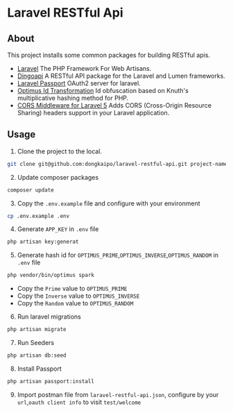 # Laravel RESTful Api 

## About

This project installs some common packages for building RESTful apis.

* [Laravel](https://laravel.com/) The PHP Framework For Web Artisans.
* [Dingoapi](https://github.com/dingo/api) A RESTful API package for the Laravel and Lumen frameworks.
* [Laravel Passport](https://laravel.com/docs/5.7/passport) OAuth2 server for laravel.
* [Optimus Id Transformation](https://github.com/jenssegers/optimus) Id obfuscation based on Knuth's multiplicative hashing method for PHP.
* [CORS Middleware for Laravel 5](https://github.com/barryvdh/laravel-cors) Adds CORS (Cross-Origin Resource Sharing) headers support in your Laravel application.

## Usage

1. Clone the project to the local.
```bash
git clone git@github.com:dongkaipo/laravel-restful-api.git project-name
```

2. Update composer packages
```bash
composer update
```

3. Copy the `.env.example` file and configure with your environment

```bash
cp .env.example .env
``` 

4. Generate `APP_KEY` in `.env` file

```bash
php artisan key:generat
```

5. Generate hash id for `OPTIMUS_PRIME`,`OPTIMUS_INVERSE`,`OPTIMUS_RANDOM` in `.env` file

```bash
php vendor/bin/optimus spark
```

* Copy the `Prime` value to `OPTIMUS_PRIME`
* Copy the `Inverse` value to `OPTIMUS_INVERSE`
* Copy the `Random` value to `OPTIMUS_RANDOM`

6. Run laravel migrations

```bash
php artisan migrate
```

7. Run Seeders

```bash
php artisan db:seed
```

8. Install Passport 

```bash
php artisan passport:install
```

9. Import postman file from `laravel-restful-api.json`, configure by your `url`,`oauth client info` to visit `test/welcome`